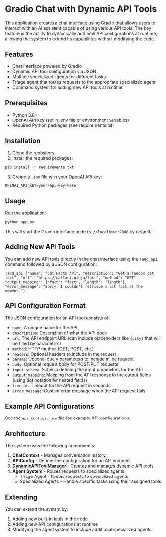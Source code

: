 # Gradio Chat with Dynamic API Tools

This application creates a chat interface using Gradio that allows users to interact with an AI assistant capable of using various API tools. The key feature is the ability to dynamically add new API configurations at runtime, allowing the system to extend its capabilities without modifying the code.

## Features

- Chat interface powered by Gradio
- Dynamic API tool configuration via JSON
- Multiple specialized agents for different tasks
- Triage agent that routes requests to the appropriate specialized agent
- Command system for adding new API tools at runtime

## Prerequisites

- Python 3.8+
- OpenAI API key (set in .env file or environment variables)
- Required Python packages (see requirements.txt)

## Installation

1. Clone the repository
2. Install the required packages:

```bash
pip install -r requirements.txt
```

3. Create a `.env` file with your OpenAI API key:

```
OPENAI_API_KEY=your-api-key-here
```

## Usage

Run the application:

```bash
python app.py
```

This will start the Gradio interface on `http://localhost:7860` by default.

## Adding New API Tools

You can add new API tools directly in the chat interface using the `!add_api` command followed by a JSON configuration:

```
!add_api {"name": "Cat Facts API", "description": "Get a random cat fact", "url": "https://catfact.ninja/fact", "method": "GET", "output_mapping": {"fact": "fact", "length": "length"}, "error_message": "Sorry, I couldn't retrieve a cat fact at the moment."}
```

## API Configuration Format

The JSON configuration for an API tool consists of:

- `name`: A unique name for the API
- `description`: Description of what the API does
- `url`: The API endpoint URL (can include placeholders like `{city}` that will be filled by parameters)
- `method`: HTTP method (GET, POST, etc.)
- `headers`: Optional headers to include in the request
- `params`: Optional query parameters to include in the request
- `body`: Optional request body for POST/PUT requests
- `input_schema`: Schema defining the input parameters for the API
- `output_mapping`: Mapping from the API response to the output fields (using dot notation for nested fields)
- `timeout`: Timeout for the API request in seconds
- `error_message`: Custom error message when the API request fails

## Example API Configurations

See the `api_configs.json` file for example API configurations.

## Architecture

The system uses the following components:

1. **ChatContext** - Manages conversation history
2. **APIConfig** - Defines the configuration for an API endpoint
3. **DynamicAPIToolManager** - Creates and manages dynamic API tools
4. **Agent System** - Routes requests to specialized agents
   - Triage Agent - Routes requests to specialized agents
   - Specialized Agents - Handle specific tasks using their assigned tools

## Extending

You can extend the system by:

1. Adding new built-in tools in the code
2. Adding new API configurations at runtime
3. Modifying the agent system to include additional specialized agents